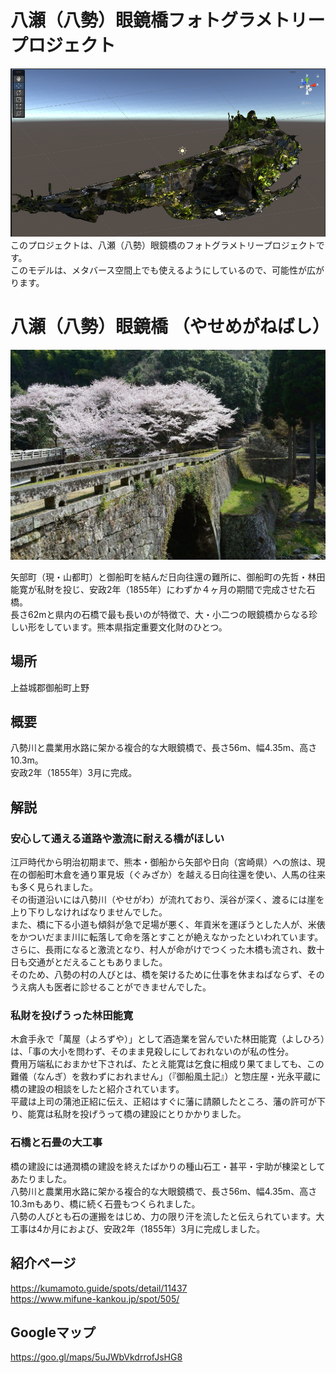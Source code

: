 # 八瀬（八勢）眼鏡橋フォトグラメトリープロジェクト
![](img/unity.png) 
このプロジェクトは、八瀬（八勢）眼鏡橋のフォトグラメトリープロジェクトです。  
このモデルは、メタバース空間上でも使えるようにしているので、可能性が広がります。
# 八瀬（八勢）眼鏡橋 （やせめがねばし）
![](img/d1a7970a-6f55-4544-a79f-68aacff018a9_l.jpg) 

矢部町（現・山都町）と御船町を結んだ日向往還の難所に、御船町の先哲・林田能寛が私財を投じ、安政2年（1855年）にわずか４ヶ月の期間で完成させた石橋。  
長さ62mと県内の石橋で最も長いのが特徴で、大・小二つの眼鏡橋からなる珍しい形をしています。熊本県指定重要文化財のひとつ。
## 場所
上益城郡御船町上野
## 概要 
八勢川と農業用水路に架かる複合的な大眼鏡橋で、長さ56m、幅4.35m、高さ10.3m。  
安政2年（1855年）3月に完成。

## 解説
### 安心して通える道路や激流に耐える橋がほしい

江戸時代から明治初期まで、熊本・御船から矢部や日向（宮崎県）への旅は、現在の御船町木倉を通り軍見坂（ぐみざか）を越える日向往還を使い、人馬の往来も多く見られました。  
その街道沿いには八勢川（やせがわ）が流れており、渓谷が深く、渡るには崖を上り下りしなければなりませんでした。  
また、橋に下る小道も傾斜が急で足場が悪く、年貢米を運ぼうとした人が、米俵をかついだまま川に転落して命を落とすことが絶えなかったといわれています。  
さらに、長雨になると激流となり、村人が命がけでつくった木橋も流され、数十日も交通がとだえることもありました。  
そのため、八勢の村の人びとは、橋を架けるために仕事を休まねばならず、そのうえ病人も医者に診せることができませんでした。

### 私財を投げうった林田能寛

木倉手永で「萬屋（よろずや）」として酒造業を営んでいた林田能寛（よしひろ）は、「事の大小を問わず、そのまま見殺しにしておれないのが私の性分。  
費用万端私におまかせ下されば、たとえ能寛は乞食に相成り果てましても、この難儀（なんぎ）を救わずにおれません」（『御船風土記』）と惣庄屋・光永平蔵に橋の建設の相談をしたと紹介されています。  
平蔵は上司の蒲池正紹に伝え、正紹はすぐに藩に請願したところ、藩の許可が下り、能寛は私財を投げうって橋の建設にとりかかりました。

### 石橋と石畳の大工事

橋の建設には通潤橋の建設を終えたばかりの種山石工・甚平・宇助が棟梁としてあたりました。   
八勢川と農業用水路に架かる複合的な大眼鏡橋で、長さ56m、幅4.35m、高さ10.3mもあり、橋に続く石畳もつくられました。  
八勢の人びとも石の運搬をはじめ、力の限り汗を流したと伝えられています。大工事は4か月におよび、安政2年（1855年）3月に完成しました。



## 紹介ページ
https://kumamoto.guide/spots/detail/11437  
https://www.mifune-kankou.jp/spot/505/

## Googleマップ
https://goo.gl/maps/5uJWbVkdrrofJsHG8
